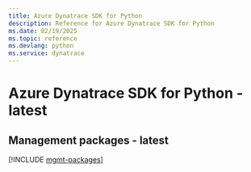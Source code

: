 ```yaml
---
title: Azure Dynatrace SDK for Python
description: Reference for Azure Dynatrace SDK for Python
ms.date: 02/19/2025
ms.topic: reference
ms.devlang: python
ms.service: dynatrace
---
```

# Azure Dynatrace SDK for Python - latest

## Management packages - latest
[!INCLUDE [mgmt-packages](dynatrace-mgmt-index.md)]